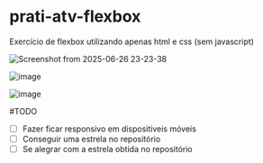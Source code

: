 # prati-atv-flexbox

Exercício de flexbox utilizando apenas html e css (sem javascript)


![Screenshot from 2025-06-26 23-23-38](https://github.com/user-attachments/assets/1d777892-7cb3-43b5-abda-bf29530cfe64)

![image](https://github.com/user-attachments/assets/3236dba2-32ba-4d25-a946-76b4f34fad08)

![image](https://github.com/user-attachments/assets/b1fc54a7-193b-4db8-be75-b5dfa1a017a4)

#TODO
-[ ] Fazer ficar responsivo em dispositiveis móveis
-[ ] Conseguir uma estrela no repositório
-[ ] Se alegrar com a estrela obtida no repositório
